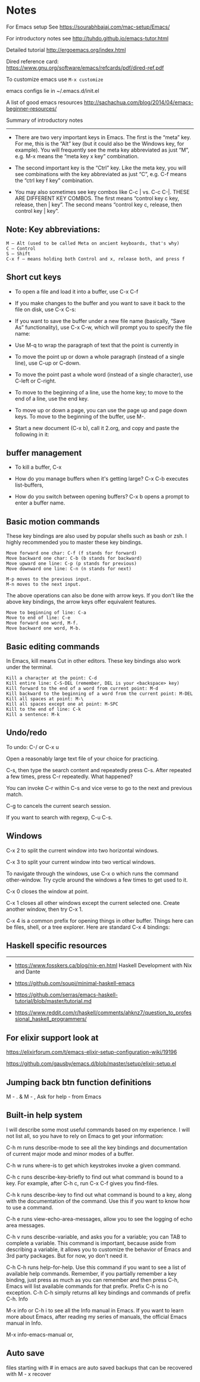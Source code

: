 # Notes

For Emacs setup See https://sourabhbajaj.com/mac-setup/Emacs/

For introductory notes see http://tuhdo.github.io/emacs-tutor.html

Detailed tutorial http://ergoemacs.org/index.html

Dired reference card: https://www.gnu.org/software/emacs/refcards/pdf/dired-ref.pdf

To customize emacs use `M-x customize`

emacs configs lie in ~/.emacs.d/init.el

A list of good emacs resources http://sachachua.com/blog/2014/04/emacs-beginner-resources/

Summary of introductory notes
_____

- There are two very important keys in Emacs. The first is the “meta” key. For me, this is the “Alt” key (but it could also be the Windows key, for example). You will frequently see the meta key abbreviated as just “M”, e.g. M-x means the “meta key x key” combination.

- The second important key is the “Ctrl” key. Like the meta key, you will see combinations with the key abbreviated as just “C”, e.g. C-f means the “ctrl key f key” combination.

- You may also sometimes see key combos like C-c | vs. C-c C-|. THESE ARE DIFFERENT KEY COMBOS. The first means “control key c key, release, then | key”. The second means “control key c, release, then control key | key”.

## Note: Key abbreviations:

    M – Alt (used to be called Meta on ancient keyboards, that's why)
    C – Control
    S – Shift
    C-x f – means holding both Control and x, release both, and press f

## Short cut keys


- To open a file and load it into a buffer, use C-x C-f

- If you make changes to the buffer and you want to save it back to the file on disk, use C-x C-s:

- If you want to save the buffer under a new file name (basically, “Save As” functionality), use C-x C-w, which will prompt you to specify the file name:

- Use M-q to wrap the paragraph of text that the point is currently in

- To move the point up or down a whole paragraph (instead of a single line), use C-up or C-down.

- To move the point past a whole word (instead of a single character), use C-left or C-right.

- To move to the beginning of a line, use the home key; to move to the end of a line, use the end key.

- To move up or down a page, you can use the page up and page down keys. To move to the beginning of the buffer, use M-.

- Start a new document (C-x b), call it 2.org, and copy and paste the following in it:
## buffer management

- To kill a buffer, C-x
- How do you manage buffers when it's getting large? C-x C-b executes list-buffers,

- How do you switch between opening buffers? C-x b opens a prompt to enter a buffer name.


## Basic motion commands

These key bindings are also used by popular shells such as bash or zsh. I highly recommended you to master these key bindings.

    Move forward one char: C-f (f stands for forward)
    Move backward one char: C-b (b stands for backward)
    Move upward one line: C-p (p stands for previous)
    Move downward one line: C-n (n stands for next)

    M-p moves to the previous input.
    M-n moves to the next input.


The above operations can also be done with arrow keys. If you don't like the above key bindings, the arrow keys offer equivalent features.

    Move to beginning of line: C-a
    Move to end of line: C-e
    Move forward one word, M-f.
    Move backward one word, M-b.


## Basic editing commands

In Emacs, kill means Cut in other editors. These key bindings also work under the terminal.

    Kill a character at the point: C-d
    Kill entire line: C-S-DEL (remember, DEL is your <backspace> key)
    Kill forward to the end of a word from current point: M-d
    Kill backward to the beginning of a word from the current point: M-DEL
    Kill all spaces at point: M-\
    Kill all spaces except one at point: M-SPC
    Kill to the end of line: C-k
    Kill a sentence: M-k

## Undo/redo

To undo: C-/ or C-x u

 Open a reasonably large text file of your choice for practicing.

C-s, then type the search content and repeatedly press C-s. After repeated a few times, press C-r repeatedly. What happened?

You can invoke C-r within C-s and vice verse to go to the next and previous match.

C-g to cancels the current search session.

If you want to search with regexp, C-u C-s.

## Windows

C-x 2 to split the current window into two horizontal windows.

C-x 3 to split your current window into two vertical windows.

To navigate through the windows, use C-x o which runs the command other-window. Try cycle around the windows a few times to get used to it.

C-x 0 closes the window at point.

C-x 1 closes all other windows except the current selected one. Create another window, then try C-x 1.

C-x 4 is a common prefix for opening things in other buffer. Things here can be files, shell, or a tree explorer. Here are standard C-x 4 bindings:

## Haskell specific resources
___

- https://www.fosskers.ca/blog/nix-en.html Haskell Development with Nix and Dante
- https://github.com/soupi/minimal-haskell-emacs
- https://github.com/serras/emacs-haskell-tutorial/blob/master/tutorial.md

- https://www.reddit.com/r/haskell/comments/ahknz7/question_to_professional_haskell_programmers/


## For elixir support look at

https://elixirforum.com/t/emacs-elixir-setup-configuration-wiki/19196

https://github.com/gausby/emacs.d/blob/master/setup/elixir-setup.el

## Jumping back btn function definitions
M - . & M - ,
Ask for help - from Emacs

## Built-in help system

I will describe some most useful commands based on my experience. I will not list all, so you have to rely on Emacs to get your information:

C-h m runs describe-mode to see all the key bindings and documentation of current major mode and minor modes of a buffer.

C-h w runs where-is to get which keystrokes invoke a given command.

C-h c runs describe-key-briefly to find out what command is bound to a key. For example, after C-h c, run C-x C-f gives you find-files.

C-h k runs describe-key to find out what command is bound to a key, along with the documentation of the command. Use this if you want to know how to use a command.

C-h e runs view-echo-area-messages, allow you to see the logging of echo area messages.

C-h v runs describe-variable, and asks you for a variable; you can TAB to complete a variable. This command is important, because aside from describing a variable, it allows you to customize the behavior of Emacs and 3rd party packages. But for now, yo don't need it.

C-h C-h runs help-for-help. Use this command if you want to see a list of available help commands. Remember, if you partially remember a key binding, just press as much as you can remember and then press C-h, Emacs will list available commands for that prefix. Prefix C-h is no exception. C-h C-h simply returns all key bindings and commands of prefix C-h.
Info

M-x info or C-h i to see all the Info manual in Emacs. If you want to learn more about Emacs, after reading my series of manuals, the official Emacs manual in Info.

M-x info-emacs-manual or,

## Auto save

files starting with # in emacs are auto saved backups that can be recovered with M - x recover
